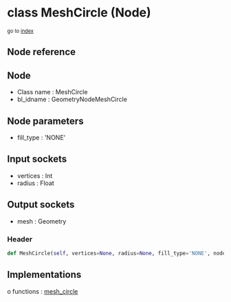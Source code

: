 # class MeshCircle (Node)

<sub>go to [index](/docs/index.md)</sub>

## Node reference

Node
----
 - Class name : MeshCircle
 - bl_idname : GeometryNodeMeshCircle

Node parameters
---------------
 - fill_type : 'NONE'

Input sockets
-------------
 - vertices : Int
 - radius : Float

Output sockets
--------------
 - mesh : Geometry

### Header

``` python
def MeshCircle(self, vertices=None, radius=None, fill_type='NONE', node_label=None, node_color=None):
```

## Implementations

o functions : [mesh_circle](#mesh_circle)

